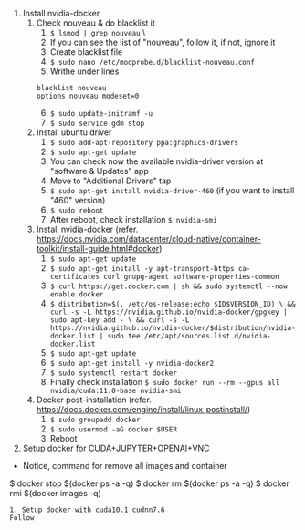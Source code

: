 1. Install nvidia-docker
	1. Check nouveau & do blacklist it
		1. `$ lsmod | grep nouveau`
		\
		2. If you can see the list of "nouveau", follow it, if not, ignore it
		3. Create blacklist file
		4. `$ sudo nano /etc/modprobe.d/blacklist-nouveau.conf `
		5. Writhe under lines
		```
		blacklist nouveau 
		options nouveau modeset=0
		```
		6. `$ sudo update-initramf -u `
		7. `$ sudo service gdm stop `
	2. Install ubuntu driver
		1. `$ sudo add-apt-repository ppa:graphics-drivers `
		2. `$ sudo apt-get update `
		3. You can check now the available nvidia-driver version at "software & Updates" app
		4. Move to "Additional Drivers" tap
		5. `$ sudo apt-get install nvidia-driver-460` (if you want to install "460" version)
		6. `$ sudo reboot`
		7. After reboot, check installation `$ nvidia-smi`
	3. Install nvidia-docker (refer. https://docs.nvidia.com/datacenter/cloud-native/container-toolkit/install-guide.html#docker)
		1. `$ sudo apt-get update`
		2. `$ sudo apt-get install -y apt-transport-https ca-certificates curl gnupg-agent software-properties-common`
		3. `$ curl https://get.docker.com | sh && sudo systemctl --now enable docker`
		4. `$ distribution=$(. /etc/os-release;echo $ID$VERSION_ID) \
   && curl -s -L https://nvidia.github.io/nvidia-docker/gpgkey | sudo apt-key add - \
   && curl -s -L https://nvidia.github.io/nvidia-docker/$distribution/nvidia-docker.list | sudo tee /etc/apt/sources.list.d/nvidia-docker.list`
   		5. `$ sudo apt-get update`
   		6. `$ sudo apt-get install -y nvidia-docker2`
   		7. `$ sudo systemctl restart docker`
   		8. Finally check installation `$ sudo docker run --rm --gpus all nvidia/cuda:11.0-base nvidia-smi`
	4. Docker post-installation (refer. https://docs.docker.com/engine/install/linux-postinstall/)
		1. `$ sudo groupadd docker`
		2. `$ sudo usermod -aG docker $USER`
		3. Reboot
2. Setup docker for CUDA+JUPYTER+OPENAI+VNC
* Notice, command for remove all images and container 


$ docker stop $(docker ps -a -q)
$ docker rm $(docker ps -a -q)
$ docker rmi $(docker images -q) 


	1. Setup docker with cuda10.1 cudnn7.6
	Follow 
